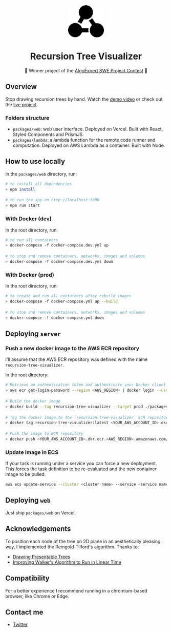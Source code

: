 <div align="center">
  <img src="./assets/logo.svg" height="100"/>
</div>

<h1 align="center">Recursion Tree Visualizer</h1>

<p align="center">🥇 Winner project of the <a href="https://www.algoexpert.io/swe-project-contests/2020-summer">AlgoExpert SWE Project Contest</a> 🥇</p>

## Overview

Stop drawing recursion trees by hand. Watch the [demo video](https://youtu.be/1f-KeeN8AHs) or check out the [live project](https://recursion.now.sh).

### Folders structure

- `packages/web`: web user interface. Deployed on Vercel. Built with React, Styled Components and PrismJS.
- `packages/lambda`: a lambda function for the remote code runner and computation. Deployed on AWS Lambda as a container. Built with Node.

## How to use locally 

In the `packages/web` directory, run:

```bash
# to install all dependencies
> npm install

# to run the app on http://localhost:3000
> npm run start
```

### With Docker (dev)

In the root directory, run:

```bash
# to run all containers
> docker-compose -f docker-compose.dev.yml up

# to stop and remove containers, networks, images and volumes
> docker-compose -f docker-compose.dev.yml down
```

### With Docker (prod)

In the root directory, run:

```bash
# to create and run all containers after rebuild images
> docker-compose -f docker-compose.yml up --build

# to stop and remove containers, networks, images and volumes
> docker-compose -f docker-compose.yml down
```

## Deploying `server`

### Push a new docker image to the AWS ECR repository

I'll assume that the AWS ECR repository was defined with the name `recursion-tree-visualizer`.

In the root directory:

```bash
# Retrieve an authentication token and authenticate your Docker client to AWS ECR registry
> aws ecr get-login-password --region <AWS_REGION> | docker login --username AWS --password-stdin <YOUR_AWS_ACCOUNT_ID>.dkr.ecr.<AWS_REGION>.amazonaws.com

# Build the docker image
> docker build --tag recursion-tree-visualizer --target prod ./packages/lambda

# Tag the docker image to the `recursion-tree-visualizer` ECR repository
> docker tag recursion-tree-visualizer:latest <YOUR_AWS_ACCOUNT_ID>.dkr.ecr.<AWS_REGION>.amazonaws.com/recursion-tree-visualizer:latest

# Push the image to ECR repository
> docker push <YOUR_AWS_ACCOUNT_ID>.dkr.ecr.<AWS_REGION>.amazonaws.com/recursion-tree-visualizer:latest
```

### Update image in ECS

If your task is running under a service you can force a new deployment. This forces the task definition to be re-evaluated and the new container image to be pulled.

```bash
aws ecs update-service --cluster <cluster name> --service <service name> --force-new-deployment
```

## Deploying `web`

Just ship `packages/web` on Vercel.

## Acknowledgements

To position each node of the tree on 2D plane in an aesthetically pleasing way, I implemented the Reingold-Tilford's algorithm. Thanks to:

- [Drawing Presentable Trees](https://llimllib.github.io/pymag-trees/#foot5)
- [Improving Walker's Algorithm to Run in Linear Time](http://dirk.jivas.de/papers/buchheim02improving.pdf)

## Compatibility

For a better experience I recommend running in a chromium-based browser, like  Chrome or Edge.

## Contact me

- [Twitter](https://twitter.com/brnpapa)

